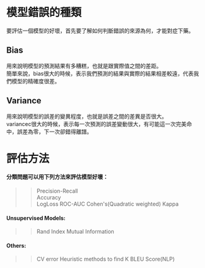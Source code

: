 # 模型錯誤的種類
要評估一個模型的好壞，首先要了解如何判斷錯誤的來源為何，才能對症下藥。  

## Bias
用來說明模型的預測結果有多糟糕，也就是跟實際值之間的差距。  
簡單來說，bias很大的時候，表示我們預測的結果與實際的結果相差較遠，代表我們模型的精確度很差。  
## Variance
用來說明模型的誤差的變異程度，也就是誤差之間的差異是否很大。  
variancec很大的時候，表示每一次預測的誤差變動很大，有可能這一次完美命中，誤差為零，下一次卻錯得離譜。  

# 評估方法  
#### 分類問題可以用下列方法來評估模型好壞：  
>> Precision-Recall  
>> Accuracy  
>> LogLoss
>> ROC-AUC
>> Cohen's(Quadratic weighted) Kappa  
#### Unsupervised Models:  
>> Rand Index
>> Mutual Information  
#### Others: 
>> CV error
>> Heuristic methods to find K
>> BLEU Score(NLP)  
